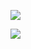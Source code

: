 ![](https://www.nta.go.jp/tmp/d7b109fb-813f-4f1b-88d0-e7d80891648a/images/61d0cb6da17d06da684c295a127dd3c9a7aee601d345ef50613b094025e4d391.jpg)

![](https://www.nta.go.jp/tmp/d7b109fb-813f-4f1b-88d0-e7d80891648a/images/720b5acadb33f5c5b2be5b433f73682b06f9f2d0af022bcad31c3862fdc5f107.jpg)